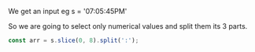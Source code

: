 We get an input eg s = '07:05:45PM'<br/>

So we are going to select only numerical values and split them its 3 parts.

```javascript
const arr = s.slice(0, 8).split(':');
```
